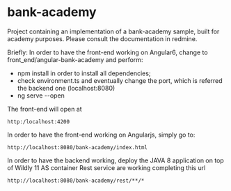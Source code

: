 # bank-academy
Project containing an implementation of a bank-academy sample, built for academy purposes.
Please consult the documentation in redmine.

Briefly:
In order to have the front-end working on Angular6, change to front_end/angular-bank-academy and perform:
- npm install in order to install all dependencies;
- check environment.ts and eventually change the port, which is referred the backend one (localhost:8080)
- ng serve --open

The front-end will open at 

    http:/localhost:4200
    

In order to have the front-end working on Angularjs, simply go to:

    http://localhost:8080/bank-academy/index.html

In order to have the backend working, deploy the JAVA 8 application on top of Wildly 11 AS container 
Rest service are working completing this url

    http://localhost:8080/bank-academy/rest/**/*

